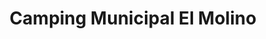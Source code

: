 ---
title: "Camping Municipal El Molino"
url: /londres/camping-municipal-el-molino/
shop: general
---